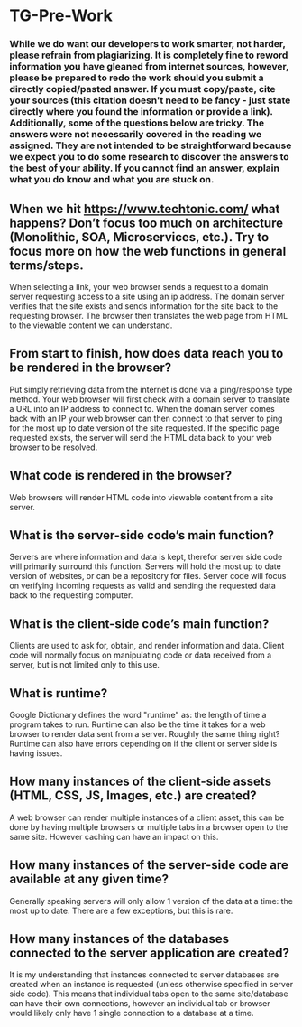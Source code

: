 # TG-Pre-Work

### While we do want our developers to work smarter, not harder, please refrain from plagiarizing.  It is completely fine to reword information you have gleaned from internet sources, however, please be prepared to redo the work should you submit a directly copied/pasted answer.  If you must copy/paste, cite your sources (this citation doesn't need to be fancy - just state directly where you found the information or provide a link).  Additionally, some of the questions below are tricky.  The answers were not necessarily covered in the reading we assigned.  They are not intended to be straightforward because we expect you to do some research to discover the answers to the best of your ability.  If you cannot find an answer, explain what you do know and what you are stuck on.

## When we hit https://www.techtonic.com/ what happens? Don’t focus too much on architecture (Monolithic, SOA, Microservices, etc.). Try to focus more on how the web functions in general terms/steps.

When selecting a link, your web browser sends a request to a domain server requesting access to a site using an ip address.
The domain server verifies that the site exists and sends information for the site back to the requesting browser.
The browser then translates the web page from HTML to the viewable content we can understand.

## From start to finish, how does data reach you to be rendered in the browser?

Put simply retrieving data from the internet is done via a ping/response type method. Your web browser will first check
with a domain server to translate a URL into an IP address to connect to. When the domain server comes back with an IP
your web browser can then connect to that server to ping for the most up to date version of the site requested. If the specific
page requested exists, the server will send the HTML data back to your web browser to be resolved.

## What code is rendered in the browser?

Web browsers will render HTML code into viewable content from a site server.

## What is the server-side code’s main function?

Servers are where information and data is kept, therefor server side code will primarily surround this function.
Servers will hold the most up to date version of websites, or can be a repository for files. Server code will
focus on verifying incoming requests as valid and sending the requested data back to the requesting computer.

## What is the client-side code’s main function?

Clients are used to ask for, obtain, and render information and data. Client code will normally focus on manipulating
code or data received from a server, but is not limited only to this use.

## What is runtime?

Google Dictionary defines the word "runtime" as: the length of time a program takes to run. Runtime can also be the time
it takes for a web browser to render data sent from a server. Roughly the same thing right? Runtime can also have errors
depending on if the client or server side is having issues.

## How many instances of the client-side assets (HTML, CSS, JS, Images, etc.) are created?

A web browser can render multiple instances of a client asset, this can be done by having multiple browsers or multiple
tabs in a browser open to the same site. However caching can have an impact on this.

## How many instances of the server-side code are available at any given time?

Generally speaking servers will only allow 1 version of the data at a time: the most up to date. There are a few exceptions,
but this is rare.

## How many instances of the databases connected to the server application are created?

It is my understanding that instances connected to server databases are created when an instance is requested (unless otherwise
specified in server side code). This means that individual tabs open to the same site/database can have their own 
connections, however an individual tab or browser would likely only have 1 single connection to a database at a time.
